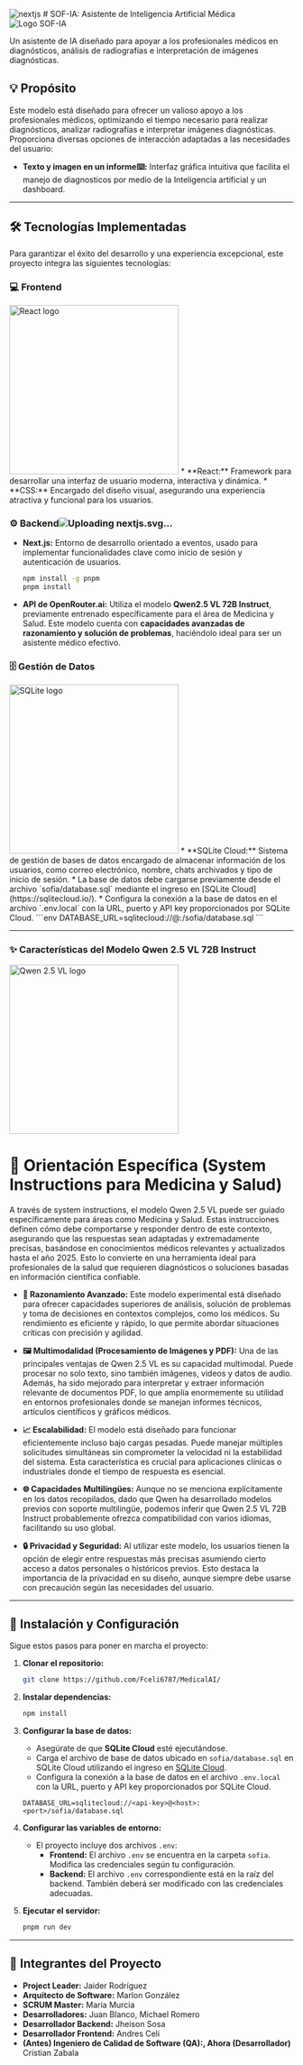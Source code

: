 ![nextjs](https://github.com/user-attachments/assets/ffdf7e72-a31f-4347-8c2c-f916710146a2) # SOF-IA: Asistente de Inteligencia Artificial Médica
![Logo SOF-IA](https://github.com/user-attachments/assets/47933f0a-6f45-475b-b312-8372fa85eb08)

Un asistente de IA diseñado para apoyar a los profesionales médicos en diagnósticos, análisis de radiografías e interpretación de imágenes diagnósticas.

## 💡 Propósito

Este modelo está diseñado para ofrecer un valioso apoyo a los profesionales médicos, optimizando el tiempo necesario para realizar diagnósticos, analizar radiografías e interpretar imágenes diagnósticas. Proporciona diversas opciones de interacción adaptadas a las necesidades del usuario:

*   **Texto y imagen en un informe⌨️:** Interfaz gráfica intuitiva que facilita el manejo de diagnosticos por medio de la Inteligencia artificial y un dashboard.

---

## 🛠️ Tecnologías Implementadas

Para garantizar el éxito del desarrollo y una experiencia excepcional, este proyecto integra las siguientes tecnologías:

### 💻 Frontend
<img src="https://res.cloudinary.com/harendra21/image/upload/v1742472944/withcodeexample.com/building-a-react-app-with-tailwind-css_e0pv0i.jpg" alt="React logo" width= "300"/>
*   **React:** Framework para desarrollar una interfaz de usuario moderna, interactiva y dinámica.
*   **CSS:** Encargado del diseño visual, asegurando una experiencia atractiva y funcional para los usuarios.

### ⚙️ Backend![Uplo<svg height="309" preserveAspectRatio="xMidYMid" viewBox="0 0 512 309" width="512" xmlns="http://www.w3.org/2000/svg"><path d="m120.81043 80.5613102h96.567895v7.6753487h-87.715838v57.7670991h82.485077v7.675348h-82.485077v63.422619h88.721754v7.675348h-97.573811zm105.21877 0h10.260338l45.467384 63.4226188 46.4733-63.4226188 63.211264-80.5613102-103.850254 150.649363 53.514709 74.12771h-10.662704l-48.686315-67.462275-48.887497 67.462275h-10.461521l53.917074-74.12771zm118.899221 7.6753486v-7.6753486h110.047164v7.6753487h-50.698145v136.5404141h-8.852058v-136.5404141zm-344.928421-7.6753486h11.0650714l152.5808586 228.3226968-63.054372-84.106934-91.33713469-133.3086883-.40236623 133.3086883h-8.85205708zm454.083705 134.2241588c-1.808538 0-3.164943-1.401289-3.164943-3.212184 0-1.810897 1.356405-3.212186 3.164943-3.212186 1.830069 0 3.164943 1.401289 3.164943 3.212186 0 1.810895-1.334874 3.212184-3.164943 3.212184zm8.69821-8.450851h4.736648c.06459 2.565437 1.937721 4.290101 4.693588 4.290101 3.078821 0 4.822769-1.854014 4.822769-5.324899v-21.989457h4.82277v22.011016c0 6.251906-3.617077 9.852139-9.602478 9.852139-5.619388 0-9.473297-3.492442-9.473297-8.8389zm25.38413-.280256h4.779709c.409074 2.953486 3.294124 4.829057 7.449457 4.829057 3.875441 0 6.717429-2.004921 6.717429-4.764383 0-2.371411-1.808538-3.794259-5.920812-4.764383l-4.004619-.970122c-5.619389-1.315057-8.181486-4.031402-8.181486-8.601759 0-5.540482 4.521348-9.226949 11.303367-9.226949 6.308355 0 10.915822 3.686467 11.195715 8.925132h-4.693588c-.452134-2.867252-2.949641-4.65659-6.566718-4.65659-3.810849 0-6.351414 1.832454-6.351414 4.635033 0 2.220503 1.636295 3.492442 5.683978 4.441008l3.423305.840772c6.372946 1.487524 8.999632 4.074517 8.999632 8.752668 0 5.950089-4.607467 9.679672-11.970803 9.679672-6.889671 0-11.518667-3.557118-11.863152-9.119156z"/></svg>ading nextjs.svg…]()

*   **Next.js:** Entorno de desarrollo orientado a eventos, usado para implementar funcionalidades clave como inicio de sesión y autenticación de usuarios.
    ```bash
    npm install -g pnpm
    pnpm install
    ```
*   **API de OpenRouter.ai:** Utiliza el modelo **Qwen2.5 VL 72B Instruct**, previamente entrenado específicamente para el área de Medicina y Salud. Este modelo cuenta con **capacidades avanzadas de razonamiento y solución de problemas**, haciéndolo ideal para ser un asistente médico efectivo.

### 🗄️ Gestión de Datos
<img src="https://sqlitecloud.io/social/logo.png" alt="SQLite logo" width= "300"/>
*   **SQLite Cloud:** Sistema de gestión de bases de datos encargado de almacenar información de los usuarios, como correo electrónico, nombre, chats archivados y tipo de inicio de sesión.
    *   La base de datos debe cargarse previamente desde el archivo `sofia/database.sql` mediante el ingreso en [SQLite Cloud](https://sqlitecloud.io/).
    *   Configura la conexión a la base de datos en el archivo `.env.local` con la URL, puerto y API key proporcionados por SQLite Cloud.
    ```env
    DATABASE_URL=sqlitecloud://<api-key>@<host>:<port>/sofia/database.sql
    ```

---

### ✨ Características del Modelo Qwen 2.5 VL 72B Instruct
<img src="https://camo.githubusercontent.com/ccaf5777a453a4a2736fd472e3b46b721b49bdaac6afe401bcaaeed4dc077ee0/68747470733a2f2f7169616e77656e2d7265732e6f73732d636e2d6265696a696e672e616c6979756e63732e636f6d2f5177656e322e352d564c2f7177656e322e35766c5f6c6f676f2e706e67" alt="Qwen 2.5 VL logo" width="300" />

# 🎯 Orientación Específica (System Instructions para Medicina y Salud)

A través de system instructions, el modelo Qwen 2.5 VL puede ser guiado específicamente para áreas como Medicina y Salud. Estas instrucciones definen cómo debe comportarse y responder dentro de este contexto, asegurando que las respuestas sean adaptadas y extremadamente precisas, basándose en conocimientos médicos relevantes y actualizados hasta el año 2025. Esto lo convierte en una herramienta ideal para profesionales de la salud que requieren diagnósticos o soluciones basadas en información científica confiable.

*   **🧠 Razonamiento Avanzado:**
    Este modelo experimental está diseñado para ofrecer capacidades superiores de análisis, solución de problemas y toma de decisiones en contextos complejos, como los médicos. Su rendimiento es eficiente y rápido, lo que permite abordar situaciones críticas con precisión y agilidad.

*   **🖼️ Multimodalidad (Procesamiento de Imágenes y PDF):**
    Una de las principales ventajas de Qwen 2.5 VL es su capacidad multimodal. Puede procesar no solo texto, sino también imágenes, videos y datos de audio. Además, ha sido mejorado para interpretar y extraer información relevante de documentos PDF, lo que amplía enormemente su utilidad en entornos profesionales donde se manejan informes técnicos, artículos científicos y gráficos médicos.

*   **📈 Escalabilidad:**
    El modelo está diseñado para funcionar eficientemente incluso bajo cargas pesadas. Puede manejar múltiples solicitudes simultáneas sin comprometer la velocidad ni la estabilidad del sistema. Esta característica es crucial para aplicaciones clínicas o industriales donde el tiempo de respuesta es esencial.

*   **🌐 Capacidades Multilingües:**
    Aunque no se menciona explícitamente en los datos recopilados, dado que Qwen ha desarrollado modelos previos con soporte multilingüe, podemos inferir que Qwen 2.5 VL 72B Instruct probablemente ofrezca compatibilidad con varios idiomas, facilitando su uso global.

*   **🔒 Privacidad y Seguridad:**
    Al utilizar este modelo, los usuarios tienen la opción de elegir entre respuestas más precisas asumiendo cierto acceso a datos personales o históricos previos. Esto destaca la importancia de la privacidad en su diseño, aunque siempre debe usarse con precaución según las necesidades del usuario.

---

## 🚀 Instalación y Configuración

Sigue estos pasos para poner en marcha el proyecto:

1.  **Clonar el repositorio:**

    ```bash
    git clone https://github.com/Fceli6787/MedicalAI/
    ```
2.  **Instalar dependencias:**

    ```bash
    npm install
    ```
3.  **Configurar la base de datos:**

    *   Asegúrate de que **SQLite Cloud** esté ejecutándose.
    *   Carga el archivo de base de datos ubicado en `sofia/database.sql` en SQLite Cloud utilizando el ingreso en [SQLite Cloud](https://sqlitecloud.io/).
    *   Configura la conexión a la base de datos en el archivo `.env.local` con la URL, puerto y API key proporcionados por SQLite Cloud.
    ```env
    DATABASE_URL=sqlitecloud://<api-key>@<host>:<port>/sofia/database.sql
    ```
4.  **Configurar las variables de entorno:**

    *   El proyecto incluye dos archivos `.env`:
        *   **Frontend:** El archivo `.env` se encuentra en la carpeta `sofia`. Modifica las credenciales según tu configuración.
        *   **Backend:** El archivo `.env` correspondiente está en la raíz del backend. También deberá ser modificado con las credenciales adecuadas.
5.  **Ejecutar el servidor:**

    ```bash
    pnpm run dev
    ```

---

## 👥 Integrantes del Proyecto

* **Project Leader:** Jaider Rodríguez
* **Arquitecto de Software:** Marlon González
* **SCRUM Master:** María Murcia
* **Desarrolladores:** Juan Blanco, Michael Romero
* **Desarrollador Backend:** Jheison Sosa
* **Desarrollador Frontend:** Andres Celi
* **(Antes) Ingeniero de Calidad de Software (QA):, Ahora (Desarrollador)** Cristian Zabala
